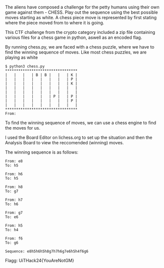 The aliens have composed a challenge for the petty humans using their own game against them - CHESS. Play out the sequence using the best possible moves starting as white. A chess piece move is represented by first stating where the piece moved from to where it is going.

This CTF challenge from the crypto category included a zip file containing various files for a chess game in python, aswell as an encoded flag.

By running chess.py, we are faced with a chess puzzle, where we have to find the winning sequence of moves. Like most chess puzzles, we are playing as white



```
$ python3 chess.py 
*********************************
|   |   |   | B | B |   |   | K |
|   |   |   |   |   |   |   | P |
|   |   |   |   |   |   |   | K |
|   |   |   |   |   |   |   |   |
|   |   |   |   |   |   |   |   |
|   |   |   |   |   | P |   | P |
|   |   |   |   |   |   |   | P |
|   |   |   |   |   |   |   |   |
*********************************
From:
```

To find the winning sequence of moves, we can use a chess engine to find the moves for us. 

I used the Board Editor on lichess.org to set up the situation and then the Analysis Board to view the reccomended (winning) moves.

The winning sequence is as follows:

```
From: e8
To: h5

From: h6
To: h5

From: h8
To: g7

From: h7
To: h6

From: g7
To: e6

From: h5
To: h4

From: f6
To: g6

Sequence: e8h5h6h5h8g7h7h6g7e6h5h4f6g6
```

Flagg: UiTHack24{YouAreNotGM}


